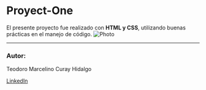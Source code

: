 # Proyect-One
El presente proyecto fue realizado con **HTML y CSS**, utilizando buenas prácticas en el manejo de código.
![Photo](https://encrypted-tbn0.gstatic.com/images?q=tbn:ANd9GcS-OHP24pjnUQKOHGrDgd5G27zUZuN8pXqEOw&usqp=CAU)

---
### Autor:
Teodoro Marcelino Curay Hidalgo

[LinkedIn](https://www.linkedin.com/in/marcbear)
